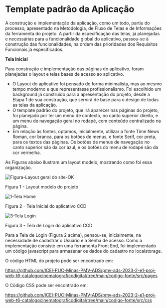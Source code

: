 # Template padrão da Aplicação


A construção e implementação da aplicação, como um todo, partiu do processo, apresentado na Metodologia, de Fluxo de Telas e de Informações da ferramenta do projeto. A partir da especificação das telas, já planejadas e necessárias para a funcionalidade global do aplicativo, passou-se à construção das funcionalidades, na ordem das prioridades dos Requisitos Funcionais já especificados. 

**Tela Inicial**

Para construção e implementação das páginas do aplicativo, foram planejadas o layout e telas bases de acesso ao aplicativo. 

- O Layout do aplicativo foi pensado de forma minimalista, mas ao mesmo tempo moderno e que representasse profissionalismo. Foi escolhido um background já construído para a apresentação do projeto, desde a Etapa 1 de sua construção, que servirá de base para o design de todas as telas da aplicação.
- O template padrão do projeto, que irá aparecer nas páginas do projeto, foi planejado por ter um menu de contexto, no canto superior direito, e um menu de navegação geral no rodapé, com conteúdo centralizado na página.
- Em relação às fontes, optamos, inicialmente, utilizar a fonte Time News Roman, cor branca, para os botões de menus, e fonte Serif, cor preta, para os textos das páginas. Os botões de menus de navegação no canto superior são da cor azul, e os botões do menu de rodapé são da cor vermelha.
  
As Figuras abaixo ilustram um layout modelo, mostrando como foi essa organização.


![Figura-Layout geral do site-OK](https://github.com/ICEI-PUC-Minas-PMV-ADS/pmv-ads-2023-2-e1-proj-web-t6-catalogocinematograficodigital/assets/145228139/654ce932-576c-46c5-aa15-eaafd27a1615)

Figura 1 - Layout modelo do projeto

![1-Tela Home](https://github.com/ICEI-PUC-Minas-PMV-ADS/pmv-ads-2023-2-e1-proj-web-t6-catalogocinematograficodigital/assets/145228139/ced9178f-14a5-47f3-a17d-1143fd7c48d6)

Figura 2 - Tela Inicial do aplicativo CCD

![3-Tela Login](https://github.com/ICEI-PUC-Minas-PMV-ADS/pmv-ads-2023-2-e1-proj-web-t6-catalogocinematograficodigital/assets/145228139/4d5b9769-96a4-408a-bdb1-de2c7cc9e0d4)

Figura 3 - Tela de Login do aplicativo CCD

Para a Tela de Login (Figura 2 acima), pensou-se, inicialmente, na necessidade de cadastrar o Usuário e a Senha de acesso.  Como a implementação consiste em uma ferramenta Front End, foi implementado um código javascript para armazenar os dados do cadastro no localstorage.
  

O código HTML do projeto pode ser encontrado em:

https://github.com/ICEI-PUC-Minas-PMV-ADS/pmv-ads-2023-2-e1-proj-web-t6-catalogocinematograficodigital/tree/main/codigo-fonte/src/pages

O Código CSS pode ser encontrado em:

https://github.com/ICEI-PUC-Minas-PMV-ADS/pmv-ads-2023-2-e1-proj-web-t6-catalogocinematograficodigital/tree/main/codigo-fonte/src/css





